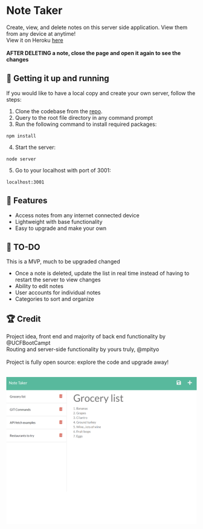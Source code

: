 # Note Taker
Create, view, and delete notes on this server side application. View them from any device at anytime!
<br>
View it on Heroku [here](https://note-taker-31119.herokuapp.com/)
<br><br>
**AFTER DELETING a note, close the page and open it again to see the changes**

## 🚚 Getting it up and running
If you would like to have a local copy and create your own server, follow the steps:
1. Clone the codebase from the [repo](https://github.com/mpityo/Note-Taker).
2. Query to the root file directory in any command prompt
3. Run the following command to install required packages:
```
npm install
```
4. Start the server:
```
node server
```
5. Go to your <heavy>localhost</heavy> with port of <heavy>3001</heavy>:
```
localhost:3001
```

## :memo: Features
 - Access notes from any internet connected device
 - Lightweight with base functionality
 - Easy to upgrade and make your own

 ## 🚧 TO-DO
 This is a MVP, much to be upgraded changed
 - Once a note is deleted, update the list in real time instead of having to restart the server to view changes
 - Ability to edit notes
 - User accounts for individual notes
 - Categories to sort and organize
 
## :trophy: Credit
Project idea, front end and majority of back end functionality by @UCFBootCampt
<br>
Routing and server-side functionality by yours truly, @mpityo
<br>
<br>
Project is fully open source: explore the code and upgrade away!
<br>
<br>

![A page with a list of 5 note titles on left column and current note on the right column](./public/assets/images/final_screen.png "Final page consumer look")
